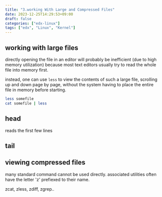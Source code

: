 ```yaml
---
title: "3.working With Large and Compressed Files"
date: 2023-12-25T14:29:53+09:00
draft: false
categories: ["edx-linux"]
tags: ["edx", "Linux", "Kernel"]
---
```


## working with large files

directly opening the file in an editor will probably be inefficient (due to high memory utilization)
because most text editors usually try to read the whole file into memory first.

instead, one can use `less` to view the contents of such a large file, scrolling up and down page by page,
without the system having to place the entire file in memory before starting. 

```bash
less somefile
cat somefile | less
```

## head

reads the first few lines

## tail


## viewing compressed files 

many standard command cannot be used directly. 
associated utilities often have the letter 'z' prefiexed to their name.

zcat, zless, zdiff, zgrep..

